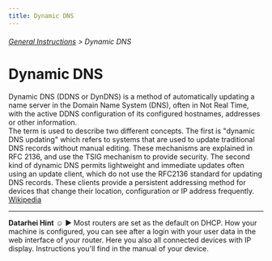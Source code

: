 ```yaml
---
title: Dynamic DNS
---
```

###### [General Instructions](../wiki/general-instructions.html) > Dynamic DNS

# Dynamic DNS

Dynamic DNS (DDNS or DynDNS) is a method of automatically updating a name server in the Domain Name System (DNS), often in Not Real Time, with the active DDNS configuration of its configured hostnames, addresses or other information.  
The term is used to describe two different concepts. The first is "dynamic DNS updating" which refers to systems that are used to update traditional DNS records without manual editing. These mechanisms are explained in RFC 2136, and use the TSIG mechanism to provide security. The second kind of dynamic DNS permits lightweight and immediate updates often using an update client, which do not use the RFC2136 standard for updating DNS records. These clients provide a persistent addressing method for devices that change their location, configuration or IP address frequently. <a href="https://en.wikipedia.org/wiki/Dynamic_DNS" target="_blank">Wikipedia</a> 

---  
**Datarhei Hint** ☺ ► Most routers are set as the default on DHCP. How your machine is configured, you can see after a login with your user data in the web interface of your router. Here you also all connected devices with IP display. Instructions you'll find in the manual of your device.
